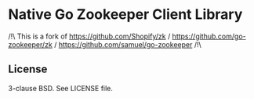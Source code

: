 Native Go Zookeeper Client Library
===================================

/!\ This is a fork of https://github.com/Shopify/zk / https://github.com/go-zookeeper/zk / https://github.com/samuel/go-zookeeper /!\

License
-------

3-clause BSD. See LICENSE file.
